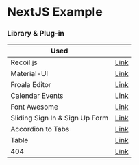 # NextJS Example

### Library & Plug-in

| Used                           |                                                                                                |
| ------------------------------ | ---------------------------------------------------------------------------------------------- |
| Recoil.js                      | [Link](https://medium.com/swlh/how-to-use-recoil-js-library-in-next-js-framework-33af174dae68) |
| Material-UI                    | [Link](https://material-ui.com/)                                                               |
| Froala Editor                  | [Link](https://froala.com/)                                                                    |
| Calendar Events                | [Link](https://github.com/jquense/react-big-calendar)                                          |
| Font Awesome                   | [Link](https://fontawesome.com/)                                                               |
| Sliding Sign In & Sign Up Form | [Link](https://github.com/sefyudem/Sliding-Sign-In-Sign-Up-Form)                               |
| Accordion to Tabs              | [Link](https://codepen.io/dvtdyn/pen/xxGqjLG)                                                  |
| Table                          | [Link](https://codepen.io/AllThingsSmitty/pen/MyqmdM)                                          |
| 404                            | [Link](https://codepen.io/saransh/pen/aezht)                                                   |
